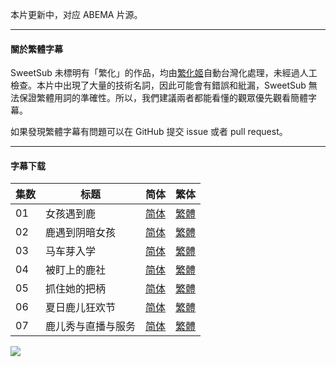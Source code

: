 本片更新中，对应 ABEMA 片源。

---

#### 關於繁體字幕

SweetSub 未標明有「繁化」的作品，均由[繁化姬](https://zhconvert.org/)自動台灣化處理，未經過人工檢查。本片中出現了大量的技術名詞，因此可能會有錯誤和紕漏，SweetSub 無法保證繁體用詞的準確性。所以，我們建議兩者都能看懂的觀眾優先觀看簡體字幕。

如果發現繁體字幕有問題可以在 GitHub 提交 issue 或者 pull request。

----

#### 字幕下载

| 集数 | 标题 | 简体 | 繁体 |
| - | - | - | - |
| 01 | 女孩遇到鹿 | [简体](https://raw.githubusercontent.com/SweetSub/SweetSub/master/Archive/Shikanoko%20Nokonoko%20Koshitantan/%5BSweetSub%5D%20Shikanoko%20Nokonoko%20Koshitantan%20-%2001.chs.ass) | [繁體](https://raw.githubusercontent.com/SweetSub/SweetSub/master/Archive/Shikanoko%20Nokonoko%20Koshitantan/%5BSweetSub%5D%20Shikanoko%20Nokonoko%20Koshitantan%20-%2001.cht.ass) |
| 02 | 鹿遇到阴暗女孩 | [简体](https://raw.githubusercontent.com/SweetSub/SweetSub/master/Archive/Shikanoko%20Nokonoko%20Koshitantan/%5BSweetSub%5D%20Shikanoko%20Nokonoko%20Koshitantan%20-%2002.chs.ass) | [繁體](https://raw.githubusercontent.com/SweetSub/SweetSub/master/Archive/Shikanoko%20Nokonoko%20Koshitantan/%5BSweetSub%5D%20Shikanoko%20Nokonoko%20Koshitantan%20-%2002.cht.ass) |
| 03 | 马车芽入学 | [简体](https://raw.githubusercontent.com/SweetSub/SweetSub/master/Archive/Shikanoko%20Nokonoko%20Koshitantan/%5BSweetSub%5D%20Shikanoko%20Nokonoko%20Koshitantan%20-%2003.chs.ass) | [繁體](https://raw.githubusercontent.com/SweetSub/SweetSub/master/Archive/Shikanoko%20Nokonoko%20Koshitantan/%5BSweetSub%5D%20Shikanoko%20Nokonoko%20Koshitantan%20-%2003.cht.ass) |
| 04 | 被盯上的鹿社 | [简体](https://raw.githubusercontent.com/SweetSub/SweetSub/master/Archive/Shikanoko%20Nokonoko%20Koshitantan/%5BSweetSub%5D%20Shikanoko%20Nokonoko%20Koshitantan%20-%2004.chs.ass) | [繁體](https://raw.githubusercontent.com/SweetSub/SweetSub/master/Archive/Shikanoko%20Nokonoko%20Koshitantan/%5BSweetSub%5D%20Shikanoko%20Nokonoko%20Koshitantan%20-%2004.cht.ass) |
| 05 | 抓住她的把柄 | [简体](https://raw.githubusercontent.com/SweetSub/SweetSub/master/Archive/Shikanoko%20Nokonoko%20Koshitantan/%5BSweetSub%5D%20Shikanoko%20Nokonoko%20Koshitantan%20-%2005.chs.ass) | [繁體](https://raw.githubusercontent.com/SweetSub/SweetSub/master/Archive/Shikanoko%20Nokonoko%20Koshitantan/%5BSweetSub%5D%20Shikanoko%20Nokonoko%20Koshitantan%20-%2005.cht.ass) |
| 06 | 夏日鹿儿狂欢节 | [简体](https://raw.githubusercontent.com/SweetSub/SweetSub/master/Archive/Shikanoko%20Nokonoko%20Koshitantan/%5BSweetSub%5D%20Shikanoko%20Nokonoko%20Koshitantan%20-%2006.chs.ass) | [繁體](https://raw.githubusercontent.com/SweetSub/SweetSub/master/Archive/Shikanoko%20Nokonoko%20Koshitantan/%5BSweetSub%5D%20Shikanoko%20Nokonoko%20Koshitantan%20-%2006.cht.ass) |
| 07 | 鹿儿秀与直播与服务 | [简体](https://raw.githubusercontent.com/SweetSub/SweetSub/master/Archive/Shikanoko%20Nokonoko%20Koshitantan/%5BSweetSub%5D%20Shikanoko%20Nokonoko%20Koshitantan%20-%2007.chs.ass) | [繁體](https://raw.githubusercontent.com/SweetSub/SweetSub/master/Archive/Shikanoko%20Nokonoko%20Koshitantan/%5BSweetSub%5D%20Shikanoko%20Nokonoko%20Koshitantan%20-%2007.cht.ass) |


![](https://p.sda1.dev/18/1feac8df94d4694e04e748a2c16ee9c7/ShikanokoNokonokoKoshitantan_kv2.jpg)

